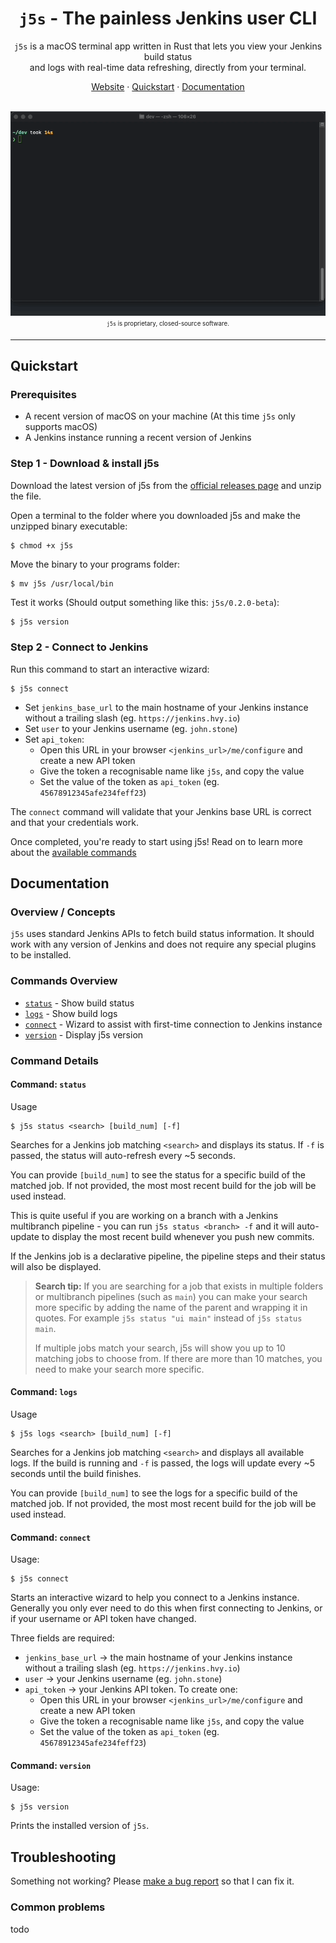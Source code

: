 <h1 align="center"><code>j5s</code> - The painless Jenkins user CLI</h1>

<p align="center">
  <!--<img src="assets/preview.png" alt="j5s-logo" width="120px" height="120px"/>
  <br>-->
  <code>j5s</code> is a macOS terminal app written in Rust that lets you view your Jenkins build status<br>
    and logs with real-time data refreshing, directly from your terminal.
  <br>
</p>

<p align="center">
  <a href="https://j5s.hvy.io">Website</a>
  ·
  <a href="#quickstart">Quickstart</a>
  ·
  <a href="#documentation">Documentation</a>
  <br>
  <br>
</p>

<p align="center">
  <img
    width="600"
    src="https://raw.githubusercontent.com/HvyIndustries/j5s/master/assets/j5s-preview1.gif"
    alt="Demo of j5s running in the terminal"
  />
  <br>
  <sub><sup><code>j5s</code> is proprietary, closed-source software.<sub><sup>
</p>

<hr>


## Quickstart

### Prerequisites

- A recent version of macOS on your machine (At this time `j5s` only supports macOS)
- A Jenkins instance running a recent version of Jenkins 

### Step 1 - Download & install j5s

Download the latest version of j5s from the [official releases page](https://github.com/HvyIndustries/j5s/releases) and unzip the file.

Open a terminal to the folder where you downloaded j5s and make the unzipped binary executable:
```bash
$ chmod +x j5s
```

Move the binary to your programs folder:
```
$ mv j5s /usr/local/bin
```

Test it works (Should output something like this: `j5s/0.2.0-beta`):
```
$ j5s version
```

### Step 2 - Connect to Jenkins

Run this command to start an interactive wizard:
```
$ j5s connect
```

* Set `jenkins_base_url` to the main hostname of your Jenkins instance without a trailing slash (eg. `https://jenkins.hvy.io`)
* Set `user` to your Jenkins username (eg. `john.stone`)
* Set `api_token`:
  * Open this URL in your browser `<jenkins_url>/me/configure` and create a new API token
  * Give the token a recognisable name like `j5s`, and copy the value
  * Set the value of the token as `api_token` (eg. `45678912345afe234feff23`)

The `connect` command will validate that your Jenkins base URL is correct and that your credentials work.

Once completed, you're ready to start using j5s! Read on to learn more about the [available commands](#commands-overview)


## Documentation

### Overview / Concepts

`j5s` uses standard Jenkins APIs to fetch build status information. It should work with any version of Jenkins and does not require any special plugins to be installed.


### Commands Overview

* [`status`](#command-status) - Show build status
* [`logs`](#command-logs) - Show build logs
* [`connect`](#command-connect) - Wizard to assist with first-time connection to Jenkins instance
* [`version`](#command-version) - Display j5s version


### Command Details

#### Command: `status`

Usage
```
$ j5s status <search> [build_num] [-f]
```

Searches for a Jenkins job matching `<search>` and displays its status. If `-f` is passed, the status will auto-refresh every ~5 seconds.

You can provide `[build_num]` to see the status for a specific build of the matched job. If not provided, the most most recent build for the job will be used instead.

This is quite useful if you are working on a branch with a Jenkins multibranch pipeline - you can run `j5s status <branch> -f` and it will auto-update to display the most recent build whenever you push new commits.

If the Jenkins job is a declarative pipeline, the pipeline steps and their status will also be displayed.

> **Search tip:** If you are searching for a job that exists in multiple folders or multibranch pipelines (such as `main`) you can make your search more specific by adding the name of the parent and wrapping it in quotes. For example `j5s status "ui main"` instead of `j5s status main`.
>
> If multiple jobs match your search, j5s will show you up to 10 matching jobs to choose from. If there are more than 10 matches, you need to make your search more specific.


#### Command: `logs`

Usage
```
$ j5s logs <search> [build_num] [-f]
```

Searches for a Jenkins job matching `<search>` and displays all available logs. If the build is running and `-f` is passed, the logs will update every ~5 seconds until the build finishes.

You can provide `[build_num]` to see the logs for a specific build of the matched job. If not provided, the most most recent build for the job will be used instead.


#### Command: `connect`

Usage:
```
$ j5s connect
```

Starts an interactive wizard to help you connect to a Jenkins instance. Generally you only ever need to do this when first connecting to Jenkins, or if your username or API token have changed.

Three fields are required:
* `jenkins_base_url` -> the main hostname of your Jenkins instance without a trailing slash (eg. `https://jenkins.hvy.io`)
* `user` -> your Jenkins username (eg. `john.stone`)
* `api_token` -> your Jenkins API token. To create one:
  * Open this URL in your browser `<jenkins_url>/me/configure` and create a new API token
  * Give the token a recognisable name like `j5s`, and copy the value
  * Set the value of the token as `api_token` (eg. `45678912345afe234feff23`)


#### Command: `version`

Usage:
```
$ j5s version
```

Prints the installed version of `j5s`.


## Troubleshooting

Something not working? Please [make a bug report](https://github.com/HvyIndustries/j5s/issues/new/choose) so that I can fix it.

### Common problems

todo


